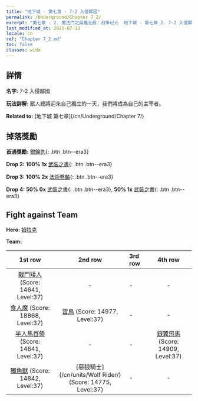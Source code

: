 ```yaml
---
title: "地下城 - 第七章 - 7-2 入侵鄰國"
permalink: /Underground/Chapter 7_2/
excerpt: "第七章 - 2. 魔法门之英雄无敌：战争纪元  地下城 - 第七章_2. 7-2 入侵鄰國"
last_modified_at: 2021-07-13
locale: cn
ref: "Chapter 7_2.md"
toc: false
classes: wide
---
```


## 詳情

 **名字:** 7-2 入侵鄰國

 **玩法詳解:**       獸人總將迎來自己獨立的一天，我們將成為自己的主宰者。

 **Related to:** [地下城 第七章](/cn/Underground/Chapter 7/)

## 掉落獎勵

 **首通獎勵:** [銀鑰匙](/cn/Items/con_693/){: .btn .btn--era3}

 **Drop 2:** **100% 1x** [武裝之書](/cn/Items/mat_32/){: .btn .btn--era3}

 **Drop 3:** **100% 2x** [法術卷軸](/cn/Items/con_694/){: .btn .btn--era3}

 **Drop 4:** **50% 0x** [武裝之書](/cn/Items/mat_25/){: .btn .btn--era3}, **50% 1x** [武裝之書](/cn/Items/mat_25/){: .btn .btn--era3}


## Fight against Team
 **Hero:** [姆拉克](/cn/heroes/Mullich/)

 **Team:**


  | 1st row | 2nd row | 3rd row | 4th row |
  |:----:|:----:|:----|:----:|
  | [戰鬥矮人](/cn/units/Dwarf/) (Score: 14641, Level:37)  | - | - | - |
  | [食人魔](/cn/units/Ogre/) (Score: 18868, Level:37)  | [雷鳥](/cn/units/Roc/) (Score: 14977, Level:37)  | - | - |
  | [半人馬首領](/cn/units/Centaur/) (Score: 14641, Level:37)  | - | - | [銀翼飛馬](/cn/units/Pegasus/) (Score: 14909, Level:37)  |
  | [獨角獸](/cn/units/Unicorn/) (Score: 14842, Level:37)  | [惡狼騎士](/cn/units/Wolf Rider/) (Score: 14775, Level:37)  | - | - |



